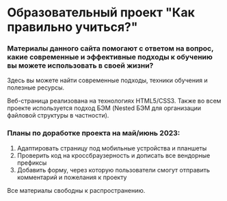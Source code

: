 Образовательный проект "Как правильно учиться?"
========================

### Материалы данного сайта помогают с ответом на вопрос, какие современные и эффективные подходы к обучению вы можете использовать в своей жизни?

Здесь вы можете найти современные подходы, техники обучения и полезные ресурсы.

Веб-страница реализована на технологиях HTML5/CSS3.
Также во всем проекте используется подход БЭМ (Nested БЭМ для организации файловой структуры в частности).

### Планы по доработке проекта на май/июнь 2023:
1. Адаптировать страницу под мобильные устройства и планшеты
2. Проверить код на кроссбраузерность и дописать все вендорные префиксы
3. Добавить форму, через которую пользователи смогут отправить комментарий и пожелания к проекту

Все материалы свободны к распространению.
